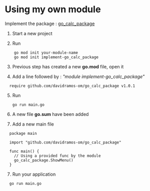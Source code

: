 
# Using my own module


Implement the package : [go_calc_package](https://github.com/davidramos-om/go_calc_package)

1. Start a new project

2. Run
```
    go mod init your-module-name
    go mod init implement-go_calc_package
```
3. Previous step has created a new **go.mod** file, open it

4. Add a line followed by : *"module implement-go_calc_package"*
  ```
    require github.com/davidramos-om/go_calc_package v1.0.1
  ```

5. Run  
    ```
    go run main.go
    ```

5. A new file **go.sum** have been added

6. Add a new main file
  
  ```
    package main

    import "github.com/davidramos-om/go_calc_package"

    func main() {
      // Using a provided func by the module
      go_calc_package.ShowMenu()
    }

  ```

7. Run your application
```
  go run main.go 
```